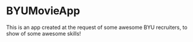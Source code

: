 # BYUMovieApp
This is an app created at the request of some awesome BYU recruiters, to show of some awesome skills!
